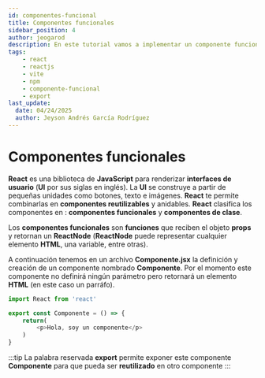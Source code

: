 ```yaml
---
id: componentes-funcional
title: Componentes funcionales
sidebar_position: 4
author: jeogarod
description: En este tutorial vamos a implementar un componente funcional en un proyecto ReactJS
tags:
    - react
    - reactjs
    - vite
    - npm
    - componente-funcional
    - export
last_update:
  date: 04/24/2025
  author: Jeyson Andrés García Rodríguez
---
```


# Componentes funcionales

**React** es una biblioteca de **JavaScript** para renderizar **interfaces de usuario** (**UI** por sus siglas en inglés). La **UI** se construye a partir de pequeñas unidades como botones, texto e imágenes. **React** te permite combinarlas en **componentes reutilizables** y anidables. **React** clasifica los componentes en : **componentes funcionales** y **componentes de clase**.

Los **componentes funcionales** son **funciones** que reciben el objeto **props** y retornan un **ReactNode** (**ReactNode** puede representar cualquier elemento **HTML**, una variable, entre otras). 

A continuación tenemos en un archivo **Componente.jsx** la definición y creación de un componente nombrado **Componente**. Por el momento este componente no definirá ningún parámetro
pero retornará un elemento **HTML** (en este caso un parráfo).

```javascript title="/src/Componente.jsx"
import React from 'react'

export const Componente = () => {
    return(
        <p>Hola, soy un componente</p>
    )
}
```

:::tip
La palabra reservada **export** permite exponer este componente **Componente** para que pueda ser **reutilizado** en otro componente
:::